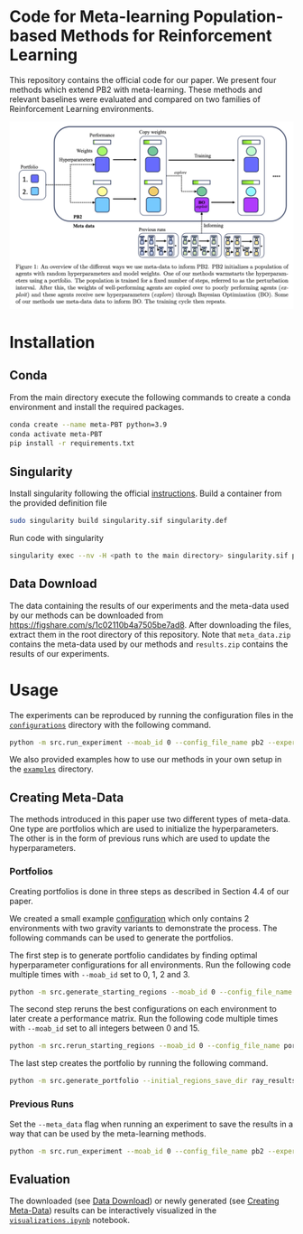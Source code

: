# Code for Meta-learning Population-based Methods for Reinforcement Learning
This repository contains the official code for our paper. 
We present four methods which extend PB2 with meta-learning. 
These methods and relevant baselines were evaluated and compared on two families of Reinforcement Learning environments.


![MetaPB2](figures/meta-pb2_overview.png)

# Installation
## Conda
From the main directory execute the following commands to create a conda environment and install the required packages.
```bash
conda create --name meta-PBT python=3.9
conda activate meta-PBT
pip install -r requirements.txt
```
## Singularity
Install singularity following the official [instructions](https://docs.sylabs.io/guides/latest/user-guide/quick_start.html#quick-installation-steps).
Build a container from the provided definition file
```bash
sudo singularity build singularity.sif singularity.def
```
Run code with singularity
```bash
singularity exec --nv -H <path to the main directory> singularity.sif python <python file> <arguments>
```

## Data Download
The data containing the results of our experiments and the meta-data used by our methods can be downloaded from https://figshare.com/s/1c02110b4a7505be7ad8. 
After downloading the files, extract them in the root directory of this repository.
Note that `meta_data.zip` contains the meta-data used by our methods and `results.zip` contains the results of our experiments.
# Usage
The experiments can be reproduced by running the configuration files in the [`configurations`](configurations) directory with the following command.
```bash
python -m src.run_experiment --moab_id 0 --config_file_name pb2 --experiment_dir configurations/examples
```
We also provided examples how to use our methods in your own setup in the [`examples`](examples) directory.
## Creating Meta-Data
The methods introduced in this paper use two different types of meta-data. One type are portfolios which are used 
to initialize the hyperparameters. The other is in the form of previous runs which are used to update the hyperparameters.

### Portfolios
Creating portfolios is done in three steps as described in Section 4.4 of our paper. 

We created a small example [configuration](configurations/examples/portfolio.py) which only contains 2 environments with two gravity variants to demonstrate the process. 
The following commands can be used to generate the portfolios.

The first step is to generate portfolio candidates by finding optimal hyperparameter configurations for all environments.
Run the following code multiple times with `--moab_id` set to 0, 1, 2 and 3.
```bash
python -m src.generate_starting_regions --moab_id 0 --config_file_name portfolio --experiment_dir configurations/examples --max_concurrent 4 --n_best_configs 1
```
The second step reruns the best configurations on each environment to later create a performance matrix.
Run the following code multiple times with `--moab_id` set to all integers between 0 and 15.
```bash
python -m src.rerun_starting_regions --moab_id 0 --config_file_name portfolio --initial_configs_save_dir ray_results/examples/portfolio/initial_configs --experiment_dir configurations/examples
```
The last step creates the portfolio by running the following command.
```bash
python -m src.generate_portfolio --initial_regions_save_dir ray_results/examples/portfolio/initial_configs  --portfolio_size 2
```


### Previous Runs
Set the `--meta_data` flag when running an experiment to save the results in a way that can be used by the meta-learning methods.
```bash
python -m src.run_experiment --moab_id 0 --config_file_name pb2 --experiment_dir configurations_classic_control --save_meta
```


## Evaluation
The downloaded (see [Data Download](#data-download)) or newly generated (see [Creating Meta-Data](#creating-meta-data)) results can be interactively visualized in the [`visualizations.ipynb`](visualizations.ipynb) notebook.

